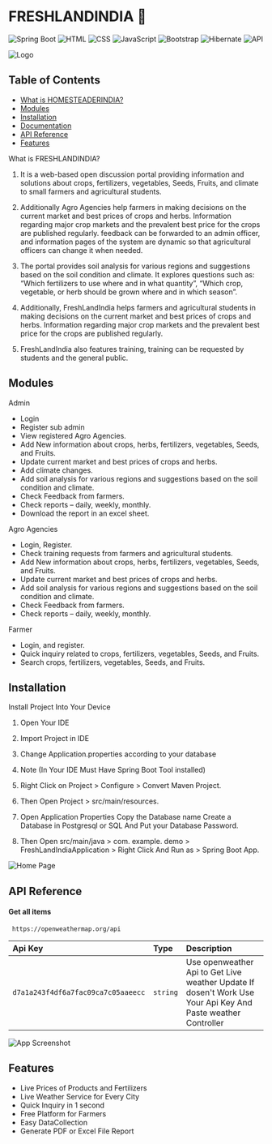 # FRESHLANDINDIA  🌱


![Spring Boot](https://img.shields.io/badge/Spring_Boot-2.7.1-green)
![HTML](https://img.shields.io/badge/HTML-5-red)
![CSS](https://img.shields.io/badge/CSS-3-blue)
![JavaScript](https://img.shields.io/badge/JavaScript-ES6-yellow)
![Bootstrap](https://img.shields.io/badge/Bootstrap-5.0-purple)
![Hibernate](https://img.shields.io/badge/Hibernate-JPA-yellreen)
![API](https://img.shields.io/badge/API-OpenWeatherMap-orange)

![Logo]()

## Table of Contents

- [What is HOMESTEADERINDIA?](#what-is-FreshLandIndia)
- [Modules](#modules)
- [Installation](#installation)
- [Documentation](#documentation)
- [API Reference](#api-reference)
- [Features](#features)

 What is  FRESHLANDINDIA?

1) It is a web-based open discussion portal providing information and solutions about crops, fertilizers, vegetables, Seeds, Fruits, and climate to small farmers and agricultural students.

2) Additionally Agro Agencies help farmers in making decisions on the current market and best prices of crops and herbs. Information regarding major crop markets and the prevalent best price for the crops are published regularly. feedback can be forwarded to an admin officer, and information pages of the system are dynamic so that agricultural officers can change it when needed.

3)  The portal provides soil analysis for various regions and suggestions based on the soil condition and climate. It explores questions such as: “Which fertilizers to use where and in what quantity”, “Which crop, vegetable, or herb should be grown 
where and in which season”.

4) Additionally, FreshLandIndia helps farmers and agricultural students in making decisions on the current market and best prices of crops and herbs. Information regarding major crop markets and the prevalent best price for the crops are 
published regularly.

5) FreshLandIndia also features training, training can be requested by students and the general public.




## Modules

Admin
- Login
- Register sub admin
- View registered Agro Agencies.
- Add New information about crops, herbs, fertilizers, vegetables, Seeds, and Fruits.
- Update current market and best prices of crops and herbs.
- Add climate changes.
- Add soil analysis for various regions and suggestions based on the soil condition and climate.
- Check Feedback from farmers.
- Check reports – daily, weekly, monthly.
- Download the report in an excel sheet.
  
Agro Agencies

- Login, Register.
- Check training requests from farmers and agricultural students.
- Add New information about crops, herbs, fertilizers, vegetables, Seeds, and Fruits.
- Update current market and best prices of crops and herbs.
- Add soil analysis for various regions and suggestions based on the soil condition and climate.
- Check Feedback from farmers.
- Check reports – daily, weekly, monthly.
  
Farmer

- Login, and register.
- Quick inquiry related to crops, fertilizers, vegetables, Seeds, and Fruits.
- Search crops, fertilizers, vegetables, Seeds, and Fruits.
## Installation

Install Project Into Your Device

 1) Open Your IDE

 2) Import Project in IDE

 3) Change Application.properties according to your database

 4) Note (In Your IDE Must Have Spring Boot Tool installed)

 5) Right Click on Project > Configure > Convert Maven Project.

 6) Then Open Project >  src/main/resources.

 7) Open Application  Properties Copy the Database name Create a Database in Postgresql or SQL And Put your Database Password.

 8) Then Open  src/main/java > com. example. demo > FreshLandIndiaApplication > Right Click And Run as > Spring Boot App.




     
 ![Home Page]()
    


## API Reference

#### Get all items

```http
 https://openweathermap.org/api
```

| Api Key | Type     | Description                |
| :-------- | :------- | :------------------------- |
| `d7a1a243f4df6a7fac09ca7c05aaeecc` | `string` | Use openweather Api to Get Live weather Update If  dosen't Work Use Your Api Key And Paste weather Controller |






![App Screenshot]()




## Features

- Live Prices of Products and Fertilizers
- Live Weather Service for Every City
- Quick Inquiry in 1 second
- Free Platform for Farmers
- Easy DataCollection 
- Generate PDF or Excel File Report




